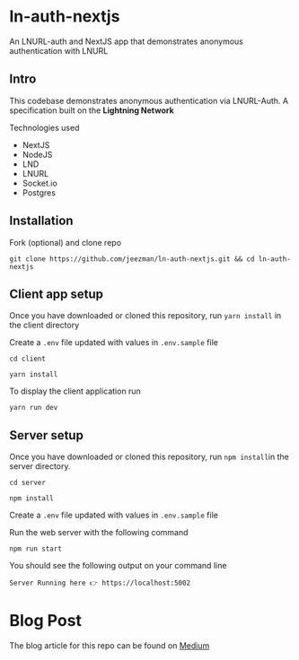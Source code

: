 # ln-auth-nextjs
An LNURL-auth and NextJS app that demonstrates anonymous authentication with LNURL

## Intro
This codebase demonstrates anonymous authentication via LNURL-Auth. A specification built on the **Lightning Network**

Technologies used

* NextJS
* NodeJS
* LND
* LNURL
* Socket.io
* Postgres

## Installation
Fork (optional) and clone repo

```
git clone https://github.com/jeezman/ln-auth-nextjs.git && cd ln-auth-nextjs
```

## Client app setup 
Once you have downloaded or cloned this repository, run `yarn install` in the client directory

Create a `.env` file updated with values in `.env.sample` file

```
cd client
      
yarn install
```

To display the client application run

```
yarn run dev
```
   
## Server setup
Once you have downloaded or cloned this repository, run `npm install`in the server directory.

```
cd server
      
npm install
```

Create a `.env` file updated with values in `.env.sample` file

Run the web server with the following command

```
npm run start
```

You should see the following output on your command line
```
Server Running here 👉 https://localhost:5002
```

# Blog Post
The blog article for this repo can be found on [Medium](https://medium.com/@tobiadeyemi/d2a023309b81)
